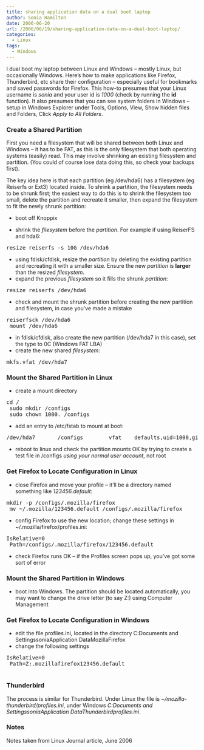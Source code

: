```yaml
---
title: sharing application data on a dual boot laptop
author: Sonia Hamilton
date: 2006-06-20
url: /2006/06/19/sharing-application-data-on-a-dual-boot-laptop/
categories:
  - Linux
tags:
  - Windows
---
```

I dual boot my laptop between Linux and Windows &#8211; mostly Linux, but occasionally Windows. Here&#8217;s how to make applications like Firefox, Thunderbird, etc share their configuration &#8211; especially useful for bookmarks and saved passwords for Firefox. This how-to presumes that your Linux username is *sonia* and your user id is *1000* (check by running the **id** function). It also presumes that you can see system folders in Windows &#8211; setup in Windows Explorer under Tools, Options, View, Show hidden files and Folders, Click *Apply to All Folders*.

### Create a Shared Partition  


First you need a filesystem that will be shared between both Linux and Windows &#8211; it has to be FAT, as this is the only filesystem that both operating systems (easily) read. This may involve shrinking an existing filesystem and partition. (You could of course lose data doing this, so check your backups first). 

The key idea here is that each partition (eg /dev/hda6) has a filesystem (eg Reiserfs or Ext3) located inside. To shrink a partition, the filesystem needs to be shrunk first; the easiest way to do this is to shrink the filesystem too small, delete the partition and recreate it smaller, then expand the filesystem to fit the newly shrunk partition: 

  * boot off Knoppix 

  * shrink the *filesystem* before the *partition*. For example if using ReiserFS and hda6: 

<pre>resize_reiserfs -s 10G /dev/hda6
</pre>

  * using fdisk/cfdisk, resize the *partition* by deleting the existing partition and recreating it with a smaller size. Ensure the new *partition* is **larger** than the resized *filesystem*. 
  * expand the previous *filesystem* so it fills the shrunk *partition*: 

<pre>resize_reiserfs /dev/hda6
</pre>

  * check and mount the shrunk partition before creating the new partition and filesystem, in case you&#8217;ve made a mistake 

<pre>reiserfsck /dev/hda6
 mount /dev/hda6
</pre>

  * in fdisk/cfdisk, also create the new partition (/dev/hda7 in this case), set the type to 0C (Windows FAT LBA) 
  * create the new shared *filesystem*: 

<pre>mkfs.vfat /dev/hda7
</pre>

### Mount the Shared Partition in Linux</p> 

  * create a mount directory 

<pre>cd /
 sudo mkdir /configs
 sudo chown 1000. /configs
</pre>

  * add an entry to /etc/fstab to mount at boot: 

<pre>/dev/hda7       /configs        vfat    defaults,uid=1000,gid=1000        0       0
</pre>

  * reboot to linux and check the partition mounts OK by trying to create a test file in /configs *using your normal user account*, not root 

### Get Firefox to Locate Configuration in Linux  


  * close Firefox and move your profile &#8211; it&#8217;ll be a directory named something like *123456.default*: 

<pre>mkdir -p /configs/.mozilla/firefox
 mv ~/.mozilla/123456.default /configs/.mozilla/firefox
</pre>

  * config Firefox to use the new location; change these settings in ~/.mozilla/firefox/profiles.ini: 

<pre>IsRelative=0
 Path=/configs/.mozilla/firefox/123456.default
</pre>

  * check Firefox runs OK &#8211; if the Profiles screen pops up, you&#8217;ve got some sort of error 

### Mount the Shared Partition in Windows</p> 

  * boot into Windows. The partition should be located automatically, you may want to change the drive letter (to say Z:) using Computer Management 

### Get Firefox to Locate Configuration in Windows  


  * edit the file profiles.ini, located in the directory C:Documents and SettingssoniaApplication DataMozillaFirefox 
  * change the following settings 

<pre>IsRelative=0
 Path=Z:.mozillafirefox123456.default

</pre>

### Thunderbird  


The process is similar for Thunderbird. Under Linux the file is *~/mozilla-thunderbird/profiles.ini*, under Windows *C:Documents and SettingssoniaApplication DataThunderbirdprofiles.ini*. 

### Notes  


Notes taken from Linux Journal article, June 2006

